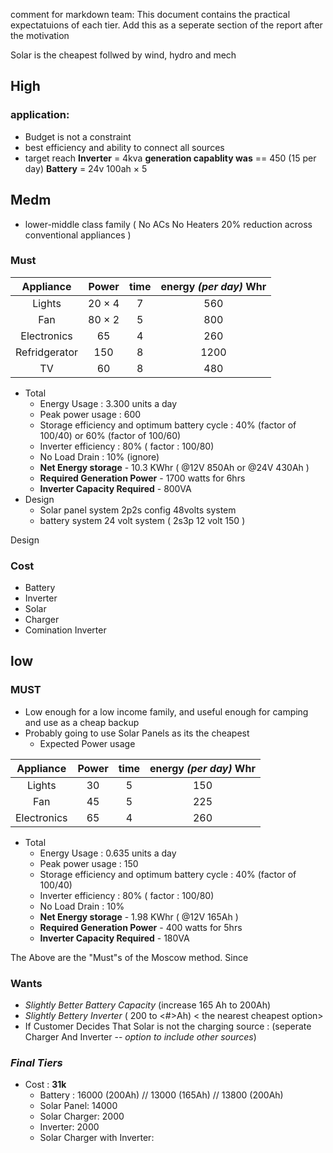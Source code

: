 comment for markdown team: This document contains the practical expectatuions of each tier. Add this as a seperate section of the report after the motivation 


Solar is the cheapest follwed by wind, hydro and mech 




## High
### application:

 - Budget is not a constraint 
 - best efficiency and ability to connect all sources
 - target reach 
**Inverter** = 4kva
**generation capablity was** == 450 (15 per day)
**Battery** = 24v 100ah $\times$ 5



## Medm

 - lower-middle class family ( No ACs No Heaters 20% reduction across conventional appliances )

### Must 

| Appliance         |  Power           | time| energy *(per day)* Whr|
  | :-----------------: | :---------: |:---:|:----:|
 |Lights|20 $\times$ 4  |7|560|
 |Fan|80 $\times$ 2|5|800|
|Electronics|65|4|260|
|Refridgerator |150|8|1200|
|TV|60|8|480|

 - Total
	- Energy Usage : 3.300 units a day 
	 - Peak power usage : 600
	 - Storage efficiency and optimum battery cycle : 40%  (factor of 100/40)  or 60% (factor of 100/60)
	 - Inverter efficiency : 80% ( factor : 100/80)
	 - No Load Drain : 10% (ignore)
	 - **Net Energy storage** - 10.3 KWhr ( @12V 850Ah  or @24V 430Ah )  
	 - **Required Generation Power** -  1700 watts for 6hrs 
	 - **Inverter Capacity Required** - 800VA 
 - Design
	 - Solar panel system 2p2s config 48volts system
	 - battery system 24 volt system ( 2s3p 12 volt 150 )

Design 

### Cost 

 - Battery 
 - Inverter
 - Solar 
 - Charger
 - Comination Inverter 

## low 
### MUST
 - Low enough for a low income family, and useful enough for camping and use as a cheap backup
 - Probably going to use Solar Panels as its the cheapest
	 - Expected Power usage

 | Appliance         |  Power           | time| energy *(per day)* Whr|
  | :-----------------: | :---------: |:---:|:----:|
 |Lights|30 |5|150|
 |Fan|45|5|225|
|Electronics|65|4|260|

 - Total
	 - Energy Usage : 0.635 units a day 
	 - Peak power usage : 150
	 - Storage efficiency and optimum battery cycle : 40%  (factor of 100/40)
	 - Inverter efficiency : 80% ( factor : 100/80)
	 - No Load Drain : 10%
	 - **Net Energy storage** - 1.98 KWhr ( @12V 165Ah )
	 - **Required Generation Power** -  400 watts for 5hrs 
	 - **Inverter Capacity Required** - 180VA 

The Above are the "Must"s of the Moscow method. Since
 ### Wants
 

 - *Slightly Better Battery Capacity* (increase 165 Ah to 200Ah)
 - *Slightly Bettery Inverter* ( 200 to <#>Ah)   < the nearest cheapest option>
 - If Customer Decides That Solar is not the charging source : (seperate Charger And Inverter -- *option to include other sources*)  

 ### *Final Tiers*


- Cost :  **31k**
	- Battery : 16000 (200Ah)  //  13000 (165Ah)  // 13800 (200Ah) 
	- Solar Panel: 14000  
	- Solar Charger: 2000
	- Inverter:  2000
	- Solar Charger with Inverter: 
 
